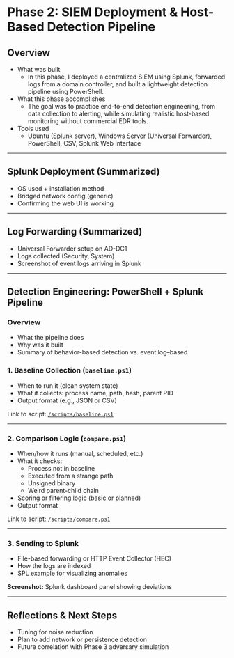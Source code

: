 # Phase 2: SIEM Deployment & Host-Based Detection Pipeline

## Overview
- What was built
  - In this phase, I deployed a centralized SIEM using Splunk, forwarded logs from a domain controller, and built a lightweight detection pipeline using PowerShell.    
- What this phase accomplishes
  - The goal was to practice end-to-end detection engineering, from data collection to alerting, while simulating realistic host-based monitoring without commercial EDR tools.
- Tools used
  -  Ubuntu (Splunk server), Windows Server (Universal Forwarder), PowerShell, CSV, Splunk Web Interface
---

## Splunk Deployment (Summarized)
- OS used + installation method
- Bridged network config (generic)
- Confirming the web UI is working

---

## Log Forwarding (Summarized)
- Universal Forwarder setup on AD-DC1
- Logs collected (Security, System)
- Screenshot of event logs arriving in Splunk

---

## Detection Engineering: PowerShell + Splunk Pipeline

### Overview
- What the pipeline does
- Why was it built
- Summary of behavior-based detection vs. event log–based

### 1. Baseline Collection (`baseline.ps1`)
- When to run it (clean system state)
- What it collects: process name, path, hash, parent PID
- Output format (e.g., JSON or CSV)

Link to script: [`/scripts/baseline.ps1`](./scripts/baseline.ps1)

---

### 2. Comparison Logic (`compare.ps1`)
- When/how it runs (manual, scheduled, etc.)
- What it checks:
  - Process not in baseline
  - Executed from a strange path
  - Unsigned binary
  - Weird parent-child chain
- Scoring or filtering logic (basic or planned)
- Output format

Link to script: [`/scripts/compare.ps1`](./scripts/compare.ps1)

---

### 3. Sending to Splunk
- File-based forwarding or HTTP Event Collector (HEC)
- How the logs are indexed
- SPL example for visualizing anomalies

**Screenshot:** Splunk dashboard panel showing deviations

---

## Reflections & Next Steps
- Tuning for noise reduction
- Plan to add network or persistence detection
- Future correlation with Phase 3 adversary simulation


